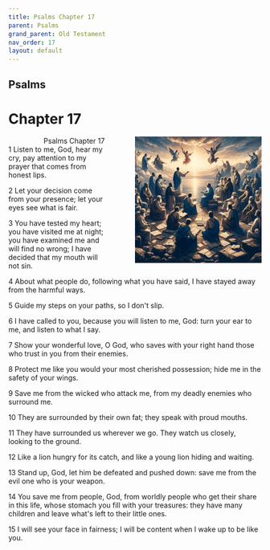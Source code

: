 ```yaml
---
title: Psalms Chapter 17
parent: Psalms
grand_parent: Old Testament
nav_order: 17
layout: default
---
```


## Psalms

# Chapter 17

<div style="clear: both; text-align: right;">
    <div style="max-width: 50%; height: auto; float: right; margin: 0 0 10px 10px; padding-left: 10%;">
        <img src="/assets/Image/Psalms/500/17.jpg" alt="Psalms Chapter 17" class="chapter-image">
    </div>
    <figcaption style="font-size: 14px; text-align: right;">Psalms Chapter 17</figcaption>
</div>
1 Listen to me, God, hear my cry, pay attention to my prayer that comes from honest lips.

2 Let your decision come from your presence; let your eyes see what is fair.

3 You have tested my heart; you have visited me at night; you have examined me and will find no wrong; I have decided that my mouth will not sin.

4 About what people do, following what you have said, I have stayed away from the harmful ways.

5 Guide my steps on your paths, so I don't slip.

6 I have called to you, because you will listen to me, God: turn your ear to me, and listen to what I say.

7 Show your wonderful love, O God, who saves with your right hand those who trust in you from their enemies.

8 Protect me like you would your most cherished possession; hide me in the safety of your wings.

9 Save me from the wicked who attack me, from my deadly enemies who surround me.

10 They are surrounded by their own fat; they speak with proud mouths.

11 They have surrounded us wherever we go. They watch us closely, looking to the ground.

12 Like a lion hungry for its catch, and like a young lion hiding and waiting.

13 Stand up, God, let him be defeated and pushed down: save me from the evil one who is your weapon.

14 You save me from people, God, from worldly people who get their share in this life, whose stomach you fill with your treasures: they have many children and leave what's left to their little ones.

15 I will see your face in fairness; I will be content when I wake up to be like you.


